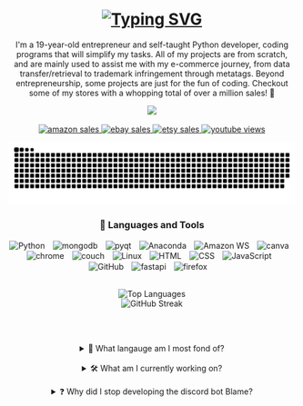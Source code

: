 <!-- Introduction -->

<h1 align="center">
  <a href="https://git.io/typing-svg">
    <img src="https://readme-typing-svg.demolab.com?font=Noto+Sans&size=32&duration=2300&pause=1000&color=DCDCDC&random=false&width=800&lines=Hi%2C+welcome+to+my+profile+%F0%9F%91%8B;I+code+for+fun+or+when+it+is+practical." alt="Typing SVG" />
  </a>
</h1>

<div align="center">
  <p>
    I'm a 19-year-old entrepreneur and self-taught Python developer, coding programs that will simplify my tasks. All of my projects are from scratch, and are mainly used to assist me with my e-commerce journey, from data transfer/retrieval to trademark infringement through metatags. Beyond entrepreneurship, some projects are just for the fun of coding. Checkout some of my stores with a whopping total of over a million sales! 🚀
  </p>

<p align="center">  
<img src="https://komarev.com/ghpvc/?username=inadvertently">
</p>

  <p>
    <a href="https://www.amazon.com/s?i=merchant-items&me=A16YOLU8LSCRLA">
      <img alt="amazon sales" title="check my amazon storefront" src="https://custom-icon-badges.demolab.com/badge/Amazon-2.2m-blue.svg?logo=amazon&logoColor=white&style=for-the-badge&labelColor=232f3e"/>
    </a> 
    <a href="https://www.ebay.com/str/leiscosmetics">
      <img alt="ebay sales" title="check my ebay store" src="https://custom-icon-badges.demolab.com/badge/Ebay-410k-C48C02.svg?logo=ebay&logoColor=white&style=for-the-badge&labelColor=f5af02"/>
    </a> 
    <a href="https://www.ebay.com/str/leiscosmetics">
      <img alt="etsy sales" title="check my etsy store" src="https://custom-icon-badges.demolab.com/badge/Etsy-71k-FEF0E6.svg?logo=etsy&logoColor=white&style=for-the-badge&labelColor=F56400"/>
    </a> 
    <a href="https://github.com/inadvertently?tab=repositories&sort=stargazers">
    <a href="https://www.youtube.com/c/aromadepot1">
      <img alt="youtube views" title="YouTube views" src="https://custom-icon-badges.demolab.com/youtube/channel/views/UCzjqRrKv-hUzLGav-5X7_xA?color=%23E1AD0E&logo=eye&logoColor=white&style=for-the-badge&labelColor=C79600"/>
    </a> 
  </p>
</div>



<div align="center">
  <picture>
    <source media="(prefers-color-scheme: dark)" srcset="https://raw.githubusercontent.com/platane/platane/output/github-contribution-grid-snake-dark.svg">
    <source media="(prefers-color-scheme: light)" srcset="https://raw.githubusercontent.com/platane/platane/output/github-contribution-grid-snake.svg">
    <img alt="github contribution grid snake animation" src="https://raw.githubusercontent.com/platane/platane/output/github-contribution-grid-snake.svg">
  </picture>
</div>


<div align="center">
  <h3>🧰 Languages and Tools</h3>
  
  <img align="center" alt="Python" width="30px" style="padding-right:10px;" src="https://cdn.jsdelivr.net/gh/devicons/devicon/icons/python/python-plain.svg" />
  <img align="center" alt="mongodb" width="30px" style="padding-right:10px;" src="https://cdn.jsdelivr.net/gh/devicons/devicon/icons/mongodb/mongodb-original.svg" />
  <img align="center" alt="pyqt" width="30px" style="padding-right:10px;" src="https://cdn.jsdelivr.net/gh/devicons/devicon/icons/qt/qt-original.svg" />
  <img align="center" alt="Anaconda" width="30px" style="padding-right:10px;" src="https://cdn.jsdelivr.net/gh/devicons/devicon/icons/anaconda/anaconda-original.svg"/>
  <img align="center" alt="Amazon WS" width="30px" style="padding-right:10px;" src="https://cdn.jsdelivr.net/gh/devicons/devicon/icons/amazonwebservices/amazonwebservices-original.svg" />
  <img align="center" alt="canva" width="30px" style="padding-right:10px;" src="https://cdn.jsdelivr.net/gh/devicons/devicon/icons/canva/canva-original.svg" />
  <img align="center" alt="chrome" width="30px" style="padding-right:10px;" src="https://cdn.jsdelivr.net/gh/devicons/devicon/icons/chrome/chrome-original.svg" />
  <img align="center" alt="couch" width="30px" style="padding-right:10px;" src="https://cdn.jsdelivr.net/gh/devicons/devicon/icons/couchdb/couchdb-original.svg" />
  <img align="center" alt="Linux" width="30px" style="padding-right:10px;" src="https://cdn.jsdelivr.net/gh/devicons/devicon/icons/linux/linux-original.svg" />
  <img align="center" alt="HTML" width="30px" style="padding-right:10px;" src="https://cdn.jsdelivr.net/gh/devicons/devicon/icons/html5/html5-plain.svg" />
  <img align="center" alt="CSS" width="30px" style="padding-right:10px;" src="https://cdn.jsdelivr.net/gh/devicons/devicon/icons/css3/css3-plain.svg" />
  <img align="center" alt="JavaScript" width="30px" style="padding-right:10px;" src="https://cdn.jsdelivr.net/gh/devicons/devicon/icons/javascript/javascript-plain.svg" />
  <img align="center" alt="GitHub" width="30px" style="padding-right:10px;" src="https://cdn.jsdelivr.net/gh/devicons/devicon/icons/github/github-original.svg" />
  <img align="center" alt="fastapi" width="30px" style="padding-right:10px;" src="https://cdn.jsdelivr.net/gh/devicons/devicon/icons/fastapi/fastapi-original.svg" />
  <img align="center" alt="firefox" width="30px" style="padding-right:10px;" src="https://cdn.jsdelivr.net/gh/devicons/devicon/icons/firefox/firefox-original.svg" />
  <img align="center"

<br><br>


<div align="center">
  <img src="https://github-readme-stats.vercel.app/api/top-langs/?username=inadvertently&hide=TeX&layout=compact&theme=dark&bg_color=0d1117&hide_border=true" alt="Top Languages" />
</div>


<div align="center">
  <img src="https://github-readme-streak-stats.herokuapp.com/?user=inadvertently&hide=TeX&layout=compact&theme=codeSTACKr&bg_color=0d1117&hide_border=true" alt="GitHub Streak" />
</div>

<style>
  img {
    max-width: 100%;
    height: auto;
  }
</style>

<br><br>


<details>
  <summary>🚀 What langauge am I most fond of?</summary>

  <p><img src="https://github.com/SP-XD/SP-XD/blob/main/images/python-icon.png" width="25" /> &nbsp; If you can't tell by my repos already, I love Python.</p>
</details>

<br>

<details>
  <summary>🛠️ What am I currently working on?</summary>

  <p><img src="https://github.com/SP-XD/SP-XD/blob/main/images/Developer.gif?raw=true" width="25" /> &nbsp; I am currently working on an Etsy application that tracks competitor listings prices, descriptions, and SEO's. Upon the change of any of this data, it is stored and emailed to myself.</p>
</details>

<br>

<details>
  <summary>❓ Why did I stop developing the discord bot Blame?</summary>

  <p><img src="https://github.com/SP-XD/SP-XD/blob/main/images/message.gif?raw=true" width="25" /> &nbsp; Blame was made for fun amongst me and my friends with very little intents to grow it. Upon its first year, we hit over 11k servers and over 8 million users. There were days where we'd have over 10k commands executed. I wasn't really prepared for this nor was I fond of scalability. As problems arose and I began to get busier in life, I stepped away from the project.</p>
</details>
